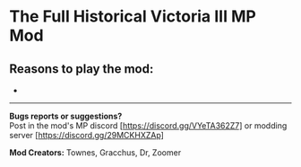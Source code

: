 # The Full Historical Victoria III MP Mod
 
## Reasons to play the mod:
-

---

**Bugs reports or suggestions?**<br/>
Post in the mod's MP discord [https://discord.gg/VYeTA362Z7] or modding server [https://discord.gg/29MCKHXZAp]

**Mod Creators:** Townes, Gracchus, Dr, Zoomer
